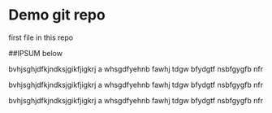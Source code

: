 # Demo git repo

first file in this repo

##IPSUM below

bvhjsghjdfkjndksjgikfjigkrj a whsgdfyehnb fawhj tdgw bfydgtf nsbfgygfb nfr

bvhjsghjdfkjndksjgikfjigkrj a whsgdfyehnb fawhj tdgw bfydgtf nsbfgygfb nfr

bvhjsghjdfkjndksjgikfjigkrj a whsgdfyehnb fawhj tdgw bfydgtf nsbfgygfb nfr